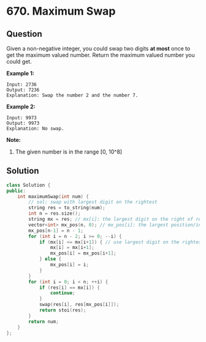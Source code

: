 # 670. Maximum Swap

## Question

Given a non-negative integer, you could swap two digits **at most** once to get the maximum valued number. Return the maximum valued number you could get.

**Example 1:**

```text
Input: 2736
Output: 7236
Explanation: Swap the number 2 and the number 7.
```

**Example 2:**

```text
Input: 9973
Output: 9973
Explanation: No swap.
```

**Note:**

1. The given number is in the range \[0, 10^8\]

## Solution

```cpp
class Solution {
public:
    int maximumSwap(int num) {
        // sol: swap with largest digit on the rightest
        string res = to_string(num);
        int n = res.size();
        string mx = res; // mx[i]: the largest digit on the right of res[i]
        vector<int> mx_pos(n, 0); // mx_pos[i]: the largest position/index of mx[i]
        mx_pos[n-1] = n - 1;
        for (int i = n - 2; i >= 0; --i) {
            if (mx[i] <= mx[i+1]) { // use largest digit on the rightest, so use "<=" here
                mx[i] = mx[i+1];
                mx_pos[i] = mx_pos[i+1];
            } else {
                mx_pos[i] = i;
            }
        }
        for (int i = 0; i < n; ++i) {
            if (res[i] == mx[i]) {
                continue;
            }
            swap(res[i], res[mx_pos[i]]);
            return stoi(res);
        }
        return num;
    }
};
```

